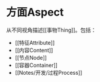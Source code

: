 # 方面Aspect

从不同视角描述[[事物Thing]]。包括：
- [[特征Attribute]]
- [[内容Content]]
- [[节点Node]]
- [[容器Container]]
- [[Notes/开发/过程Process]]
